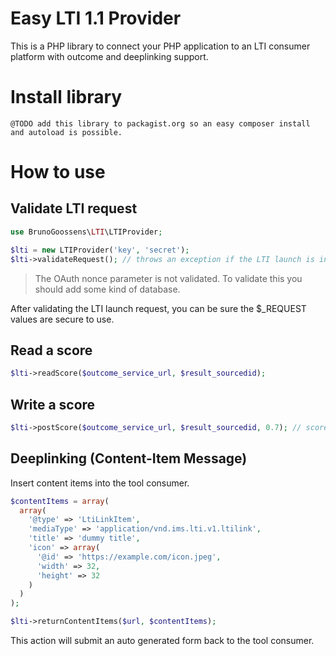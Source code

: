 # Easy LTI 1.1 Provider

This is a PHP library to connect your PHP application to an LTI consumer platform with outcome and deeplinking support.

# Install library

    @TODO add this library to packagist.org so an easy composer install and autoload is possible.

# How to use

## Validate LTI request

```php
use BrunoGoossens\LTI\LTIProvider;

$lti = new LTIProvider('key', 'secret');
$lti->validateRequest(); // throws an exception if the LTI launch is invalid.
```
> The OAuth nonce parameter is not validated. To validate this you should add some kind of database.

After validating the LTI launch request, you can be sure the $_REQUEST values are secure to use.

## Read a score

```php
$lti->readScore($outcome_service_url, $result_sourcedid);
```

## Write a score

```php
$lti->postScore($outcome_service_url, $result_sourcedid, 0.7); // score is a value between 0 and 1.
```

## Deeplinking (Content-Item Message)

Insert content items into the tool consumer.

```php
$contentItems = array(
  array(
    '@type' => 'LtiLinkItem',
    'mediaType' => 'application/vnd.ims.lti.v1.ltilink',
    'title' => 'dummy title',
    'icon' => array(
      '@id' => 'https://example.com/icon.jpeg',
      'width' => 32,
      'height' => 32
    )
  )
);

$lti->returnContentItems($url, $contentItems);
```

This action will submit an auto generated form back to the tool consumer.

